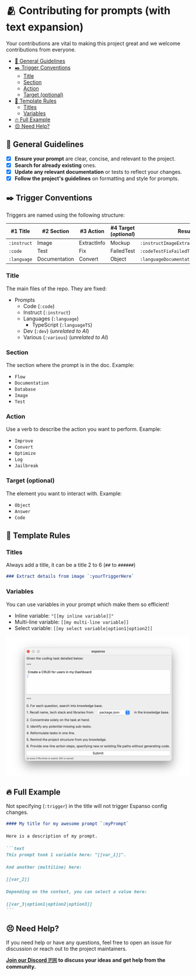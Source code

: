 # 🫂 Contributing for prompts (with text expansion)

Your contributions are vital to making this project great and we welcome contributions from everyone.

- [👮 General Guidelines](#-general-guidelines)
- [✒️ Trigger Conventions](#️-trigger-conventions)
  - [Title](#title)
  - [Section](#section)
  - [Action](#action)
  - [Target (optional)](#target-optional)
- [📜 Template Rules](#-template-rules)
  - [Titles](#titles)
  - [Variables](#variables)
- [🔥 Full Example](#-full-example)
- [😣 Need Help?](#-need-help)

## 👮 General Guidelines

- [x] **Ensure your prompt** are clear, concise, and relevant to the project.
- [x] **Search for already existing** ones.
- [x] **Update any relevant documentation** or tests to reflect your changes.
- [x] **Follow the project's guidelines** on formatting and style for prompts.

## ✒️ Trigger Conventions

Triggers are named using the following structure:

| #1 Title | #2 Section | #3 Action | #4 Target (*optional*) | Result |
| ------ | -------- | ------- | ------- | ------ |
| `:instruct` | Image | ExtractInfo | Mockup | `:instructImageExtractInfoMockup` |
| `:code` | Test | Fix | FailedTest | `:codeTestFixFailedTest` |
| `:language` | Documentation | Convert | Object | `:languageDocumentationConvertObject` |

### Title

The main files of the repo. They are fixed:

- Prompts
  - Code (`:code`)
  - Instruct (`:instruct`)
  - Languages (`:language`)
    - TypeScript (`:languageTS`)
  - Dev (`:dev`) (*unrelated to AI*)
  - Various (`:various`) (*unrelated to AI*)

### Section

The section where the prompt is in the doc. Example:

- `Flow`
- `Documentation`
- `Database`
- `Image`
- `Test`

### Action

Use a verb to describe the action you want to perform. Example:

- `Improve`
- `Convert`
- `Optimize`
- `Log`
- `Jailbreak`

### Target (optional)

The element you want to interact with. Example:

- `Object`
- `Answer`
- `Code`

## 📜 Template Rules

### Titles

Always add a title, it can be a title 2 to 6 (`##` to `######`)

```markdown
### Extract details from image `:yourTriggerHere`
```

### Variables

You can use variables in your prompt which make them so efficient!

- Inline variable: `"[[my inline variable]]"`
- Multi-line variable: `[[my multi-line variable]]`
- Select variable: `[[my select variable|option1|option2]]`

![Espanso Window](./images/espanso-prompt-window.png)

## 🔥 Full Example

Not specifying (`:trigger`) in the title will not trigger Espanso config changes.

````markdown
#### My title for my awesome prompt `:myPrompt`

Here is a description of my prompt.

```text
This prompt took 1 variable here: "[[var_1]]".

And another (multiline) here:

[[var_2]]

Depending on the context, you can select a value here:

[[var_3|option1|option2|option3]]
```
````

## 😣 Need Help?

If you need help or have any questions, feel free to open an issue for discussion or reach out to the project maintainers.

**[Join our Discord 🇫🇷](https://discord.gg/mcNwacZCvC) to discuss your ideas and get help from the community.**
